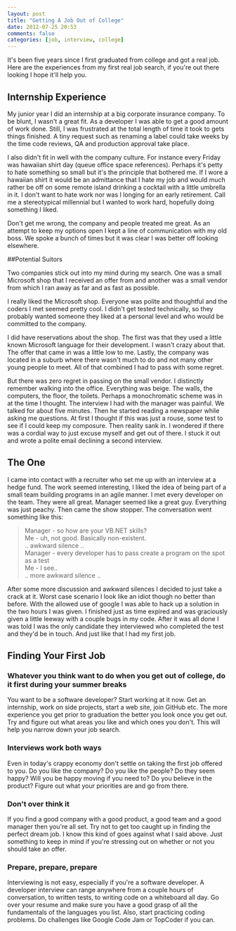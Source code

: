 ```yaml
---
layout: post
title: "Getting A Job Out of College"
date: 2012-07-25 20:53
comments: false
categories: [job, interview, college]
---
```

It's been five years since I first graduated from college and got a real job.  Here are the experiences from my first real job search, if you're out there looking I hope it'll help you.
	
## Internship Experience

My junior year I did an internship at a big corporate insurance company.  To be blunt, I wasn't a great fit.  As a developer I was able to get a good amount of work done.  Still, I was frustrated at the total length of time it took to gets things finished.  A tiny request such as renaming a label could take weeks by the time code reviews, QA and production approval take place.  

I also didn't fit in well with the company culture.  For instance every Friday was hawaiian shirt day (queue office space references).  Perhaps it's petty to hate something so small but it's the principle that bothered me.  If I wore a hawaiian shirt it would be an admittance that I hate my job and would much rather be off on some remote island drinking a cocktail with a little umbrella in it.  I don't want to hate work nor was I longing for an early retirement.  Call me a stereotypical millennial but I wanted to work hard, hopefully doing something I liked.  

Don't get me wrong, the company and people treated me great.  As an attempt to keep my options open I kept a line of communication with my old boss.  We spoke a bunch of times but it was clear I was better off looking elsewhere.
	
##Potential Suitors

Two companies stick out into my mind during my search.  One was a small Microsoft shop that I received an offer from and another was a small vendor from which I ran away as far and as fast as possible.

I really liked the Microsoft shop.  Everyone was polite and thoughtful and the coders I met seemed pretty cool.  I didn't get tested technically, so they probably wanted someone they liked at a personal level and who would be committed to the company.  

I did have reservations about the shop.  The first was that they used a little known Microsoft language for their development.  I wasn't crazy about that.  The offer that came in was a little low to me.  Lastly, the company was located in a suburb where there wasn't much to do and not many other young people to meet.  All of that combined I had to pass with some regret.
	
But there was zero regret in passing on the small vendor.  I distinctly remember walking into the office.  Everything was beige.  The walls, the computers, the floor, the toilets.  Perhaps a monochromatic scheme was in at the time I thought.  The interview I had with the manager was  painful.  We talked for about five minutes.  Then he started reading a newspaper while asking me questions.  At first I thought if this was just a rouse, some test to see if I could keep my composure.  Then reality sank in.  I wondered if there was a cordial way to just excuse myself and get out of there.  I stuck it out and wrote a polite email declining a second interview.
	
## The One

I came into contact with a recruiter who set me up with an interview at a hedge fund.  The work seemed interesting, I liked the idea of being part of a small team building programs in an agile manner.  I met every developer on the team.  They were all great.  Manager seemed like a great guy.  Everything was just peachy.  Then came the show stopper.  The conversation went something like this:
	
> Manager - so how are your VB.NET skills?  
> Me - uh, not good.  Basically non-existent.  
> .. awkward silence ..  
> Manager - every developer has to pass create a program on the spot as a test  
> Me - I see..  
> .. more awkward silence ..  
	
After some more discussion and awkward silences I decided to just take a crack at it.  Worst case scenario I look like an idiot though no better than before.  With the allowed use of google I was able to hack up a solution in the two hours I was given.  I finished just as time expired and was graciously given a little leeway with a couple bugs in my code.  After it was all done I was told I was the only candidate they interviewed who completed the test and they'd be in touch.  And just like that I had my first job.
	
## Finding Your First Job
	
### Whatever you think want to do when you get out of college, do it first during your summer breaks
	
You want to be a software developer?  Start working at it now.  Get an internship, work on side projects, start a web site, join GitHub etc.  The more experience you get prior to graduation the better you look once you get out.  Try and figure out what areas you like and which ones you don't.  This will help you narrow down your job search.
	
### Interviews work both ways

Even in today's crappy economy don't settle on taking the first job offered to you.  Do you like the company?  Do you like the people?  Do they seem happy?  Will you be happy moving if you need to?  Do you believe in the product?  Figure out what your priorities are and go from there.
	
### Don't over think it

If you find a good company with a good product, a good team and a good manager then you're all set.  Try not to get too caught up in finding the perfect dream job.  I know this kind of goes against what I said above.  Just something to keep in mind if you're stressing out on whether or not you should take an offer.

### Prepare, prepare, prepare

Interviewing is not easy, especially if you're a software developer.  A developer interview can range anywhere from a couple hours of conversation, to written tests, to writing code on a whiteboard all day.  Go over your resume and make sure you have a good grasp of all the fundamentals of the languages you list.  Also, start practicing coding problems.  Do challenges like Google Code Jam or TopCoder if you can.